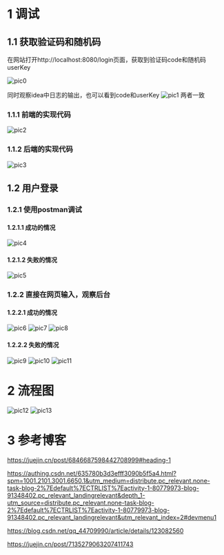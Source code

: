 # 1 调试

## 1.1 获取验证码和随机码

在网站打开http://localhost:8080/login页面，获取到验证码code和随机码userKey


![pic0](./images/pic0.png)

同时观察idea中日志的输出，也可以看到code和userKey
![pic1](./images/pic1.png)
两者一致

### 1.1.1 前端的实现代码
![pic2](./images/pic2.png)
### 1.1.2 后端的实现代码
![pic3](./images/pic3.png)

## 1.2 用户登录

### 1.2.1 使用postman调试

#### 1.2.1.1 成功的情况
![pic4](./images/pic4.png)
#### 1.2.1.2 失败的情况
![pic5](./images/pic5.png)

### 1.2.2 直接在网页输入，观察后台

#### 1.2.2.1 成功的情况
![pic6](./images/pic6.png)
![pic7](./images/pic7.png)
![pic8](./images/pic8.png)
#### 1.2.2.2 失败的情况
![pic9](./images/pic9.png)
![pic10](./images/pic10.png)
![pic11](./images/pic11.png)

# 2 流程图
![pic12](./images/pic12.png)
![pic13](./images/pic13.png)

# 3 参考博客

https://juejin.cn/post/6846687598442708999#heading-1

https://authing.csdn.net/635780b3d3efff3090b5f5a4.html?spm=1001.2101.3001.6650.1&utm_medium=distribute.pc_relevant.none-task-blog-2%7Edefault%7ECTRLIST%7Eactivity-1-80779973-blog-91348402.pc_relevant_landingrelevant&depth_1-utm_source=distribute.pc_relevant.none-task-blog-2%7Edefault%7ECTRLIST%7Eactivity-1-80779973-blog-91348402.pc_relevant_landingrelevant&utm_relevant_index=2#devmenu1

https://blog.csdn.net/qq_44709990/article/details/123082560

https://juejin.cn/post/7135279063207411743

